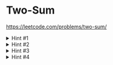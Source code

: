 # Two-Sum
https://leetcode.com/problems/two-sum/


<details>
  <summary>Hint #1</summary>
  
  Brute force - Consider every element in the array, then consider all other elements to find a compliment that sums to the target. The indices of those two complimentary numbers are the solution.
  
</details>

<details>
  <summary>Hint #2</summary>
  
  Optimize - Instead of checking all elements to find a compliment, determine the compliment and then find out if that number is present.
  
</details>

<details>
  <summary>Hint #3</summary>
  
  Optimize - Is there a data structure which can quickly determine if a collection contains something?
  
</details>

<details>
  <summary>Hint #4</summary>
  
  Optimize - Consider the [Hashtable](https://docs.oracle.com/javase/8/docs/api/java/util/HashMap.html) and [HashMap](https://docs.oracle.com/javase/8/docs/api/java/util/Hashtable.html) structures.
 
  
  
</details>
